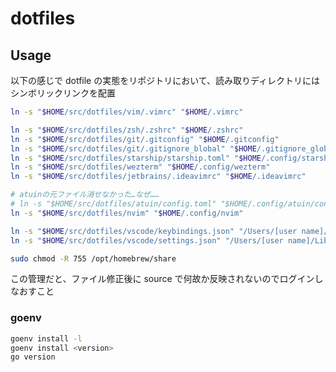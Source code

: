 # dotfiles

## Usage

以下の感じで dotfile の実態をリポジトリにおいて、読み取りディレクトリにはシンボリックリンクを配置

```zsh
ln -s "$HOME/src/dotfiles/vim/.vimrc" "$HOME/.vimrc"

ln -s "$HOME/src/dotfiles/zsh/.zshrc" "$HOME/.zshrc"
ln -s "$HOME/src/dotfiles/git/.gitconfig" "$HOME/.gitconfig"
ln -s "$HOME/src/dotfiles/git/.gitignore_blobal" "$HOME/.gitignore_global"
ln -s "$HOME/src/dotfiles/starship/starship.toml" "$HOME/.config/starship.toml"
ln -s "$HOME/src/dotfiles/wezterm" "$HOME/.config/wezterm"
ln -s "$HOME/src/dotfiles/jetbrains/.ideavimrc" "$HOME/.ideavimrc"

# atuinの元ファイル消せなかった…なぜ……
# ln -s "$HOME/src/dotfiles/atuin/config.toml" "$HOME/.config/atuin/config.toml"
ln -s "$HOME/src/dotfiles/nvim" "$HOME/.config/nvim"

ln -s "$HOME/src/dotfiles/vscode/keybindings.json" "/Users/[user name]/Library/Application Support/Code/User/keybindings.json"
ln -s "$HOME/src/dotfiles/vscode/settings.json" "/Users/[user name]/Library/Application Support/Code/User/settings.json"
```

```zsh
sudo chmod -R 755 /opt/homebrew/share
```

この管理だと、ファイル修正後に source で何故か反映されないのでログインしなおすこと

### goenv

```bash
goenv install -l
goenv install <version>
go version
```

